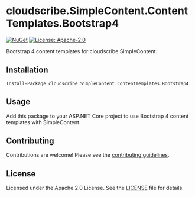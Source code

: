 # cloudscribe.SimpleContent.ContentTemplates.Bootstrap4

[![NuGet](https://img.shields.io/nuget/v/cloudscribe.SimpleContent.ContentTemplates.Bootstrap4.svg)](https://www.nuget.org/packages/cloudscribe.SimpleContent.ContentTemplates.Bootstrap4)
[![License: Apache-2.0](https://img.shields.io/badge/License-Apache%202.0-blue.svg)](https://opensource.org/licenses/Apache-2.0)

Bootstrap 4 content templates for cloudscribe.SimpleContent.

## Installation

```shell
Install-Package cloudscribe.SimpleContent.ContentTemplates.Bootstrap4
```

## Usage

Add this package to your ASP.NET Core project to use Bootstrap 4 content templates with SimpleContent.

## Contributing

Contributions are welcome! Please see the [contributing guidelines](https://github.com/cloudscribe/cloudscribe.SimpleContent/blob/main/CONTRIBUTING.md).

## License

Licensed under the Apache 2.0 License. See the [LICENSE](https://github.com/cloudscribe/cloudscribe.SimpleContent/blob/main/LICENSE) file for details.
